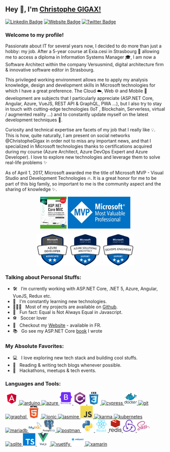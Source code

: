 ## Hey 👋, I'm [Christophe GIGAX!](https://github.com/ChrisProlls/)

[![Linkedin Badge](https://img.shields.io/badge/-LinkedIn-0e76a8?style=flat-square&logo=Linkedin&logoColor=white)](https://linkedin.com/in/christophegigax)
[![Website Badge](https://img.shields.io/badge/Website-3b5998?style=flat-square&logo=google-chrome&logoColor=white)](https://christophe.gigax.fr/)
[![Twitter Badge](https://img.shields.io/badge/-Twitter-00acee?style=flat-square&logo=Twitter&logoColor=white)](https://twitter.com/christophegigax)

### Welcome to my profile!


Passionate about IT for several years now, I decided to do more than just a hobby: my job. After a 5-year course at Exia.cesi in Strasbourg 🏢 allowing me to access a diploma in Information Systems Manager 🎓, I am now a Software Architect within the company Versusmind, digital architecture firm & innovative software editor in Strasbourg.

This privileged working environment allows me to apply my analysis knowledge, design and development skills in Microsoft technologies for which I have a great preference. The Cloud ☁️, Web 🌐 and Mobile 📱 development are subjects that I particularly appreciate (ASP.NET Core, Angular, Azure, VueJS, REST API & GraphQL, PWA ...), but I also try to stay in touch with cutting-edge technologies (IoT , Blockchain, Serverless, virtual / augmented reality ...) and to constantly update myself on the latest development techniques 🚀.

Curiosity and technical expertise are facets of my job that I really like 💡. This is how, quite naturally, I am present on social networks @ChristopheGigax in order not to miss any important news, and that I specialized in Microsoft technologies thanks to certifications acquired during my course (Azure Architect, Azure DevOps Expert and Azure Developer). I love to explore new technologies and leverage them to solve real-life problems ✨

As of April 1, 2017, Microsoft awarded me the title of Microsoft MVP - Visual Studio and Development Technologies 🔥. It is a great honor for me to be part of this big family, so important to me is the community aspect and the sharing of knowledge ✨.

<p align="center">
    <img src="https://github.com/chrisprolls/chrisprolls/blob/main/assets/aspnet-core-book.jpg" alt="Book" height="100" />
    <img src="https://github.com/chrisprolls/chrisprolls/blob/main/assets/mvp.jpg" alt="MVP" height="100"/>
</div>

<p align="center">
    <img src="https://github.com/chrisprolls/chrisprolls/blob/main/assets/azure-developer.png" alt="Azure Developer" height="100" />
    <img src="https://github.com/chrisprolls/chrisprolls/blob/main/assets/azure-architect.png" alt="Azure Architect" height="100"/>
    <img src="https://github.com/chrisprolls/chrisprolls/blob/main/assets/azure-devops.png" alt="Azure DevOps" height="100"/>
</div>

### Talking about Personal Stuffs:

- 🛠 &nbsp; I’m currently working with ASP.NET Core, .NET 5, Azure, Angular, VueJS, Redux etc.
- 🚀 &nbsp; I'm constantly learning new technologies.
- 👨🏻‍💻 &nbsp; Most of my projects are available on [Github](https://github.com/chrisprolls).
- 👾 &nbsp; Fun fact: Equal is Not Always Equal in Javascript.
- ⚽ &nbsp; Soccer lover
- 📝 &nbsp; Checkout my [Website](https://christophe.gigax.fr/) - available in FR.
- 📚 &nbsp; Go see my ASP.NET Core [book](https://www.editions-eni.fr/livre/asp-net-core-mvc-maitrisez-ce-framework-web-puissant-ouvert-et-multiplateforme-nouvelle-edition-9782409018657) I wrote

### My Absolute Favorites:

- 💻 &nbsp; I love exploring new tech stack and building cool stuffs.
- 📰 &nbsp; Reading & writing tech blogs whenever possible.
- 🍕 &nbsp; Hackathons, meetups & tech events.

### Languages and Tools:

<p align="left">
	<a href="https://angular.io" target="_blank">
		<img src="https://raw.githubusercontent.com/github/explore/80688e429a7d4ef2fca1e82350fe8e3517d3494d/topics/angular/angular.png" alt="angular" width="40" height="40"/>
	</a>
	<a href="https://www.arduino.cc/" target="_blank">
		<img src="https://cdn.worldvectorlogo.com/logos/arduino-1.svg" alt="arduino" width="40" height="40"/>
	</a>
	<a href="https://azure.microsoft.com/en-in/" target="_blank">
		<img src="https://www.vectorlogo.zone/logos/microsoft_azure/microsoft_azure-icon.svg" alt="azure" width="40" height="40"/>
	</a>
	<a href="https://getbootstrap.com" target="_blank">
		<img src="https://raw.githubusercontent.com/devicons/devicon/master/icons/bootstrap/bootstrap-plain-wordmark.svg" alt="bootstrap" width="40" height="40"/>
	</a>
	<a href="https://www.w3schools.com/cs/" target="_blank">
		<img src="https://raw.githubusercontent.com/devicons/devicon/master/icons/csharp/csharp-original.svg" alt="csharp" width="40" height="40"/>
	</a>
	<a href="https://www.w3schools.com/css/" target="_blank">
		<img src="https://raw.githubusercontent.com/devicons/devicon/master/icons/css3/css3-original-wordmark.svg" alt="css3" width="40" height="40"/>
	</a>
	<a href="https://www.cypress.io" target="_blank">
		<img src="https://raw.githubusercontent.com/simple-icons/simple-icons/6e46ec1fc23b60c8fd0d2f2ff46db82e16dbd75f/icons/cypress.svg" alt="cypress" width="40" height="40"/>
	</a>
	<a href="https://www.docker.com/" target="_blank">
		<img src="https://raw.githubusercontent.com/devicons/devicon/master/icons/docker/docker-original-wordmark.svg" alt="docker" width="40" height="40"/>
	</a>
	<a href="https://git-scm.com/" target="_blank">
		<img src="https://www.vectorlogo.zone/logos/git-scm/git-scm-icon.svg" alt="git" width="40" height="40"/>
	</a>
	<a href="https://graphql.org" target="_blank">
		<img src="https://www.vectorlogo.zone/logos/graphql/graphql-icon.svg" alt="graphql" width="40" height="40"/>
	</a>
	<a href="https://www.w3.org/html/" target="_blank">
		<img src="https://raw.githubusercontent.com/devicons/devicon/master/icons/html5/html5-original-wordmark.svg" alt="html5" width="40" height="40"/>
	</a>
	<a href="https://ionicframework.com" target="_blank">
		<img src="https://upload.wikimedia.org/wikipedia/commons/d/d1/Ionic_Logo.svg" alt="ionic" width="40" height="40"/>
	</a>
	<a href="https://jasmine.github.io/" target="_blank">
		<img src="https://www.vectorlogo.zone/logos/jasmine/jasmine-icon.svg" alt="jasmine" width="40" height="40"/>
	</a>
	<a href="https://developer.mozilla.org/en-US/docs/Web/JavaScript" target="_blank">
		<img src="https://raw.githubusercontent.com/devicons/devicon/master/icons/javascript/javascript-original.svg" alt="javascript" width="40" height="40"/>
	</a>
	<a href="https://karma-runner.github.io/latest/index.html" target="_blank">
		<img src="https://raw.githubusercontent.com/detain/svg-logos/780f25886640cef088af994181646db2f6b1a3f8/svg/karma.svg" alt="karma" width="40" height="40"/>
	</a>
	<a href="https://kubernetes.io" target="_blank">
		<img src="https://www.vectorlogo.zone/logos/kubernetes/kubernetes-icon.svg" alt="kubernetes" width="40" height="40"/>
	</a>
	<a href="https://mariadb.org/" target="_blank">
		<img src="https://www.vectorlogo.zone/logos/mariadb/mariadb-icon.svg" alt="mariadb" width="40" height="40"/>
	</a>
	<a href="https://www.mysql.com/" target="_blank">
		<img src="https://raw.githubusercontent.com/devicons/devicon/master/icons/mysql/mysql-original-wordmark.svg" alt="mysql" width="40" height="40"/>
	</a>
	<a href="https://www.postgresql.org" target="_blank">
		<img src="https://raw.githubusercontent.com/devicons/devicon/master/icons/postgresql/postgresql-original-wordmark.svg" alt="postgresql" width="40" height="40"/>
	</a>
	<a href="https://postman.com" target="_blank">
		<img src="https://www.vectorlogo.zone/logos/getpostman/getpostman-icon.svg" alt="postman" width="40" height="40"/>
	</a>
	<a href="https://www.python.org" target="_blank">
		<img src="https://raw.githubusercontent.com/devicons/devicon/master/icons/python/python-original.svg" alt="python" width="40" height="40"/>
	</a>
	<a href="https://reactjs.org/" target="_blank">
		<img src="https://raw.githubusercontent.com/devicons/devicon/master/icons/react/react-original-wordmark.svg" alt="react" width="40" height="40"/>
	</a>
	<a href="https://redis.io" target="_blank">
		<img src="https://raw.githubusercontent.com/devicons/devicon/master/icons/redis/redis-original-wordmark.svg" alt="redis" width="40" height="40"/>
	</a>
	<a href="https://redux.js.org" target="_blank">
		<img src="https://raw.githubusercontent.com/devicons/devicon/master/icons/redux/redux-original.svg" alt="redux" width="40" height="40"/>
	</a>
	<a href="https://sass-lang.com" target="_blank">
		<img src="https://raw.githubusercontent.com/devicons/devicon/master/icons/sass/sass-original.svg" alt="sass" width="40" height="40"/>
	</a>
	<a href="https://www.sqlite.org/" target="_blank">
		<img src="https://www.vectorlogo.zone/logos/sqlite/sqlite-icon.svg" alt="sqlite" width="40" height="40"/>
	</a>
	<a href="https://www.typescriptlang.org/" target="_blank">
		<img src="https://raw.githubusercontent.com/devicons/devicon/master/icons/typescript/typescript-original.svg" alt="typescript" width="40" height="40"/>
	</a>
	<a href="https://vuejs.org/" target="_blank">
		<img src="https://raw.githubusercontent.com/devicons/devicon/master/icons/vuejs/vuejs-original-wordmark.svg" alt="vuejs" width="40" height="40"/>
	</a>
	<a href="https://vuetifyjs.com/en/" target="_blank">
		<img src="https://bestofjs.org/logos/vuetify.svg" alt="vuetify" width="40" height="40"/>
	</a>
	<a href="https://webpack.js.org" target="_blank">
		<img src="https://raw.githubusercontent.com/devicons/devicon/d00d0969292a6569d45b06d3f350f463a0107b0d/icons/webpack/webpack-original-wordmark.svg" alt="webpack" width="40" height="40"/>
	</a>
	<a href="https://dotnet.microsoft.com/apps/xamarin" target="_blank">
		<img src="https://raw.githubusercontent.com/detain/svg-logos/780f25886640cef088af994181646db2f6b1a3f8/svg/xamarin.svg" alt="xamarin" width="40" height="40"/>
	</a>
</p>


